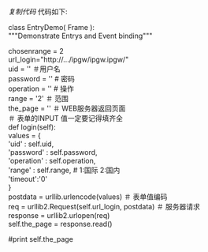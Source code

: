 _复制代码_ 代码如下:

  
class EntryDemo( Frame ):  
"""Demonstrate Entrys and Event binding"""  
  
chosenrange = 2  
url_login="http://.../ipgw/ipgw.ipgw/"  
uid = '' ＃用户名  
password = '' # 密码  
operation = '' # 操作  
range = '2' ＃ 范围  
the_page = '' ＃ WEB服务器返回页面  
＃ 表单的INPUT 值一定要记得填齐全  
def login(self):  
values = {  
'uid' : self.uid,  
'password' : self.password,  
'operation' : self.operation,  
'range' : self.range, # 1:国际 2:国内  
'timeout':'0'  
}  
postdata = urllib.urlencode(values) ＃ 表单值编码  
req = urllib2.Request(self.url_login, postdata) ＃ 服务器请求  
response = urllib2.urlopen(req)  
self.the_page = response.read()  

  
#print self.the_page

